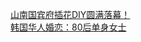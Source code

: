   
[山南国宾府插花DIY圆满落幕！](http://www.dianyue.me/archives/229/gvr2dbtlhw6zajc5/)  
[韩国华人婚恋：80后单身女士](http://www.dianyue.me/archives/722/lkwldczk4s0bb59d/)